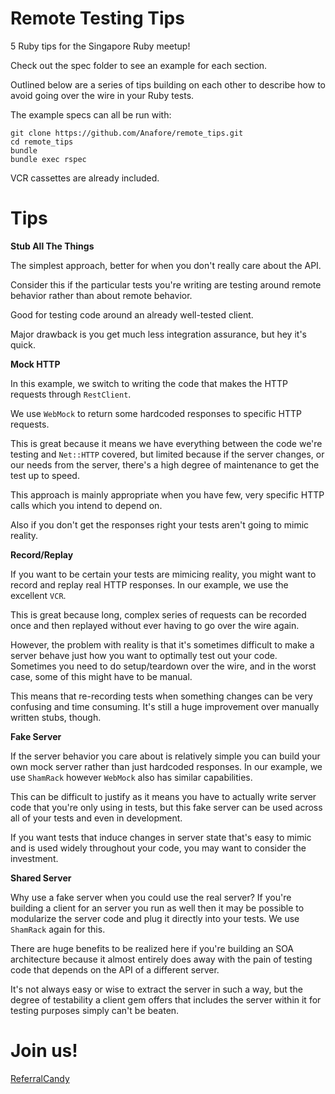 Remote Testing Tips
===

5 Ruby tips for the Singapore Ruby meetup!

Check out the spec folder to see an example for each section.

Outlined below are a series of tips building on each other to describe how to avoid going over the wire in your Ruby tests.

The example specs can all be run with:

    git clone https://github.com/Anafore/remote_tips.git
    cd remote_tips
    bundle
    bundle exec rspec
    
VCR cassettes are already included.

Tips
=====

**Stub All The Things**

The simplest approach, better for when you don't really care about the API.

Consider this if the particular tests you're writing are testing around remote behavior rather than about remote behavior.

Good for testing code around an already well-tested client.

Major drawback is you get much less integration assurance, but hey it's quick.

**Mock HTTP**

In this example, we switch to writing the code that makes the HTTP requests through `RestClient`.

We use `WebMock` to return some hardcoded responses to specific HTTP requests.

This is great because it means we have everything between the code we're testing and `Net::HTTP` covered, but limited because if the server changes, or our needs from the server, there's a high degree of maintenance to get the test up to speed.

This approach is mainly appropriate when you have few, very specific HTTP calls which you intend to depend on.

Also if you don't get the responses right your tests aren't going to mimic reality.

**Record/Replay**

If you want to be certain your tests are mimicing reality, you might want to record and replay real HTTP responses. In our example, we use the excellent `VCR`.

This is great because long, complex series of requests can be recorded once and then replayed without ever having to go over the wire again.

However, the problem with reality is that it's sometimes difficult to make a server behave just how you want to optimally test out your code. Sometimes you need to do setup/teardown over the wire, and in the worst case, some of this might have to be manual.

This means that re-recording tests when something changes can be very confusing and time consuming. It's still a huge improvement over manually written stubs, though.

**Fake Server**

If the server behavior you care about is relatively simple you can build your own mock server rather than just hardcoded responses. In our example, we use `ShamRack` however `WebMock` also has similar capabilities.

This can be difficult to justify as it means you have to actually write server code that you're only using in tests, but this fake server can be used across all of your tests and even in development.

If you want tests that induce changes in server state that's easy to mimic and is used widely throughout your code, you may want to consider the investment.

**Shared Server**

Why use a fake server when you could use the real server? If you're building a client for an server you run as well then it may be possible to modularize the server code and plug it directly into your tests. We use `ShamRack` again for this.

There are huge benefits to be realized here if you're building an SOA architecture because it almost entirely does away with the pain of testing code that depends on the API of a different server.

It's not always easy or wise to extract the server in such a way, but the degree of testability a client gem offers that includes the server within it for testing purposes simply can't be beaten.


Join us!
=====

[ReferralCandy](http://www.referralcandy.com/jobs)
